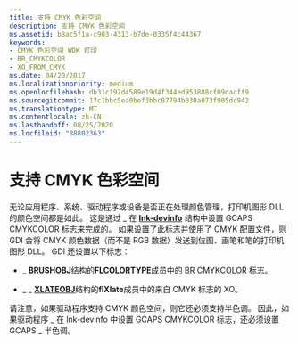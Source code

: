 ```yaml
---
title: 支持 CMYK 色彩空间
description: 支持 CMYK 色彩空间
ms.assetid: b8ac5f1a-c903-4313-b7de-0335f4c44367
keywords:
- CMYK 色彩空间 WDK 打印
- BR_CMYKCOLOR
- XO_FROM_CMYK
ms.date: 04/20/2017
ms.localizationpriority: medium
ms.openlocfilehash: db31c197d4589e19d4f344ed953888cf09dacff9
ms.sourcegitcommit: 17c1bbc5ea0bef3bbc87794b030a073f905dc942
ms.translationtype: MT
ms.contentlocale: zh-CN
ms.lasthandoff: 08/25/2020
ms.locfileid: "88802363"
---
```

# <a name="supporting-cmyk-color-space"></a>支持 CMYK 色彩空间





无论应用程序、系统、驱动程序或设备是否正在处理颜色管理，打印机图形 DLL 的颜色空间都是如此。 这是通过 \_ 在 [**lnk-devinfo**](https://docs.microsoft.com/windows/win32/api/winddi/ns-winddi-tagdevinfo) 结构中设置 GCAPS CMYKCOLOR 标志来完成的。 如果设置了此标志并使用了 CMYK 配置文件，则 GDI 会将 CMYK 颜色数据（而不是 RGB 数据）发送到位图、画笔和笔的打印机图形 DLL。 GDI 还设置以下标志：

-   \_ [**BRUSHOBJ**](https://docs.microsoft.com/windows/win32/api/winddi/ns-winddi-_brushobj)结构的**FLCOLORTYPE**成员中的 BR CMYKCOLOR 标志。

-   \_ \_ [**XLATEOBJ**](https://docs.microsoft.com/windows/win32/api/winddi/ns-winddi-_xlateobj)结构的**flXlate**成员中的来自 CMYK 标志的 XO。

请注意，如果驱动程序支持 CMYK 颜色空间，则它还必须支持半色调。 因此，如果驱动程序 \_ 在 lnk-devinfo 中设置 GCAPS CMYKCOLOR 标志，还必须设置 GCAPS \_ 半色调。

 

 




